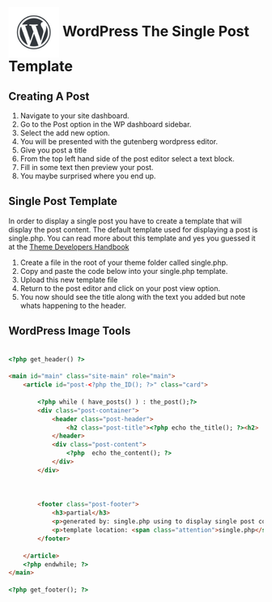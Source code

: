 # <img src="./assets/images/wordpress-water-mark.png" width="100" align="center"> WordPress The Single Post Template

## Creating A Post
1. Navigate to your site dashboard.
1. Go to the Post option in the WP dashboard sidebar.
1. Select the add new option. 
1. You will be presented with the gutenberg wordpress editor.
1. Give you post a title
1. From the top left hand side of the post editor select a text block.
1. Fill in some text then preview your post.
1. You maybe surprised where you end up.



## Single Post Template
In order to display a single post you have to create a template that will display the post content. The default template used for displaying a post is single.php. You can read more about this template and yes you guessed it at the [Theme Developers Handbook](https://developer.wordpress.org/themes/template-files-section/post-template-files/#single-php)

1. Create a file in the root of your theme folder called single.php.
1. Copy and paste the code below into your single.php template.
1. Upload this new template file
1. Return to the post editor and click on your post view option.
1. You now should see the title along with the text you added but note whats happening to the header.

## WordPress Image Tools
```html

<?php get_header() ?>

<main id="main" class="site-main" role="main">
	<article id="post-<?php the_ID(); ?>" class="card">
	
		<?php while ( have_posts() ) : the_post();?>
		<div class="post-container">
		    <header class="post-header">
				<h2 class="post-title"><?php echo the_title(); ?><h2>
			</header>
			<div class="post-content">
				<?php  echo the_content(); ?>
			</div>
		</div>



		<footer class="post-footer">
			<h3>partial</h3>
			<p>generated by: single.php using to display single post content</p>
			<p>template location: <span class="attention">single.php</span></p>
		</footer>

	</article>
	<?php endwhile; ?>
</main>

<?php get_footer(); ?>


```
